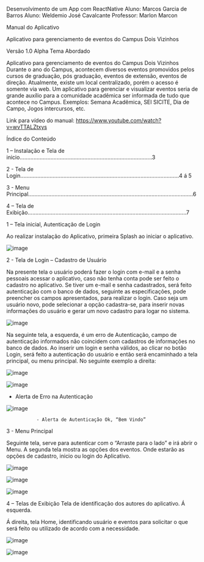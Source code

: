 Desenvolvimento de um App com ReactNative
Aluno: Marcos Garcia de Barros
Aluno: Weldemio José Cavalcante
Professor: Marlon Marcon


	





Manual do Aplicativo 








Aplicativo para gerenciamento de eventos do Campus Dois Vizinhos








Versão 1.0 Alpha
Tema Abordado

Aplicativo para gerenciamento de eventos do Campus Dois Vizinhos
Durante o ano do Campus, acontecem diversos eventos promovidos pelos cursos de graduação, pós graduação, eventos de extensão, eventos de direção. Atualmente, existe um local centralizado, porém o acesso é somente via web. Um aplicativo para gerenciar e visualizar eventos seria de grande auxílio para a comunidade acadêmica ser informada de tudo que acontece no Campus. Exemplos: Semana Acadêmica, SEI SICITE, Dia de Campo, Jogos intercursos, etc.


Link para vídeo do manual: https://www.youtube.com/watch?v=wvTTALZtxys

Índice do Conteúdo 

1 – Instalação e Tela de inicio......................................................................................3

2 - Tela de Login.......................................................................................................4 á 5 

3 - Menu Principal...........................................................................................................6

4 – Tela de Exibição.......................................................................................................7













1 – Tela inicial, Autenticação de Login
 
Ao realizar instalação do Aplicativo, primeira Splash ao iniciar o aplicativo.






![image](https://user-images.githubusercontent.com/44619161/192791986-d4d61039-e8c2-4edf-b4e6-601a8686474a.png)


















2 - Tela de Login – Cadastro de Usuário


Na presente tela o usuário poderá fazer o login com e-mail e a senha pessoais acessar o aplicativo, caso não tenha conta pode ser feito o cadastro no aplicativo. Se tiver um e-mail e senha cadastrados, será feito autenticação com o banco de dados, seguinte as especificações, pode preencher os campos apresentados, para realizar o login.
Caso seja um usuário novo, pode selecionar a opção cadastra-se, para inserir novas informações do usuário e gerar um novo cadastro para logar no sistema.




![image](https://user-images.githubusercontent.com/44619161/192792087-eac9aad3-72e5-4bf3-8101-18d8110fb46b.png)
















Na seguinte tela, a esquerda, é um erro de Autenticação, campo de autenticação informados não coincidem com cadastros de informações no banco de dados.
Ao inserir um login e senha válidos, ao clicar no botão Login, será feito a autenticação do usuário e então será encaminhado a tela principal, ou menu principal. No seguinte exemplo a direita:






![image](https://user-images.githubusercontent.com/44619161/192792153-4e34fab6-b53e-43a5-98d9-c89d7d8e5d31.png)



![image](https://user-images.githubusercontent.com/44619161/192792238-897278b5-913a-4934-b8c0-78af77f81d97.png)


- Alerta de Erro na Autenticação              




![image](https://user-images.githubusercontent.com/44619161/192792216-68a41c88-5d64-445b-bae3-004175f0ea54.png)

               - Alerta de Autenticação Ok, “Bem Vindo”







3 - Menu Principal 

Seguinte tela, serve para autenticar com o “Arraste para o lado” e irá abrir o Menu.
A segunda tela mostra as opções dos eventos. Onde estarão as opções de cadastro, inicio ou login do Aplicativo. 





![image](https://user-images.githubusercontent.com/44619161/192792275-e6233d91-6930-4287-abc6-e37bd445974a.png)






![image](https://user-images.githubusercontent.com/44619161/192792182-593ecc42-c40d-444f-8f82-4a999588f700.png)

![image](https://user-images.githubusercontent.com/44619161/192792311-790454eb-123c-4057-97fd-48966c6f2390.png)














4 – Telas de Exibição
Tela de identificação dos autores do aplicativo. Á esquerda.
	
Á direita, tela Home, identificando usuário e eventos para solicitar o que será feito ou utilizado de acordo com a necessidade.

![image](https://user-images.githubusercontent.com/44619161/192792342-6da3bef4-020b-4e02-8f7a-70ed34b53726.png)






![image](https://user-images.githubusercontent.com/44619161/192792377-88143a18-aff7-4c0e-91cb-d40375aa2ae8.png)






